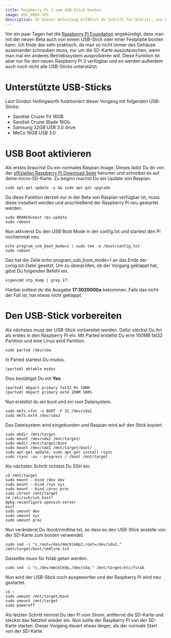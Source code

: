 ```yaml
---
title: Raspberry Pi 3 vom USB-Stick booten
image: DSC_0004.JPG
description: In dieser Anleitung erfährst du Schritt-für-Schritt, wie Du an einem Raspberry Pi 3 von einem USB-Stick oder von einer Fesplatte booten kannst.
---
```


Vor ein paar Tagen hat die [Raspberry Pi Foundation](https://www.raspberrypi.org/blog/pi-3-booting-part-i-usb-mass-storage-boot/) angekündigt, dass man mit der neuen Beta auch von einem USB-Stick oder einer Festplatte booten kann. Ich finde das sehr praktisch, da man so nicht immer das Gehäuse auseinander schrauben muss, nur um die SD-Karte auszutauschen, wenn man mal ein anderes Betriebssystem ausprobieren will. Diese Funktion ist aber nur für den neuen Raspberry Pi 3 verfügbar und es werden außerdem auch noch nicht alle USB-Sticks unterstützt.

# Unterstützte USB-Sticks

Laut Gordon Hollingworth funktioniert dieser Vorgang mit folgenden USB-Sticks:

- Sandisk Cruzer Fit 16GB
- Sandisk Cruzer Blade 16Gb
- Samsung 32GB USB 3.0 drive
- MeCo 16GB USB 3.0

# USB Boot aktivieren

Als erstes brauchst Du ein normales Raspian Image. Dieses lädst Du dir von der [offiziellen Raspberry Pi Download Seite](https://www.raspberrypi.org/downloads/) herunter und schreibst es auf deine micro-SD-Karte. Zu beginn machst Du ein Update von Raspian.

    sudo apt-get update -y && sudo apt-get upgrade

Da diese Funktion derzeit nur in der Beta von Raspian verfügbar ist, muss diese installiert werden und anschließend der Raspberry Pi neu gestartet werden.

    sudo BRANCH=next rpi-update
    sudo reboot

Nun aktivierst Du den USB Boot Mode in der config.txt und startest den Pi nocheinmal neu.

    echo program_usb_boot_mode=1 | sudo tee -a /boot/config.txt
    sudo reboot

Das hat die Zeile echo program\_usb\_boot_mode=1 an das Ende der conig.txt-Datei gesetzt. Um zu überprüfen, ob der Vorgang geklappt hat, gibst Du folgenden Befehl ein.

    vcgencmd otp_dump | grep 17:

Hierbei solltest du die Ausgabe **17:3020000a** bekommen. Falls das nicht der Fall ist, hat etwas nicht geklappt.

# Den USB-Stick vorbereiten

Als nächstes muss der USB-Stick vorbereitet werden. Dafür steckst Du ihn als erstes in den Raspberry Pi ein. Mit Parted erstellst Du eine 100MB fat32 Partition und eine Linux ext4 Partition.

    sudo parted /dev/sda

In Parted startest Du msdos.

    (parted) mktable msdos

Dies bestätigst Du mit **Yes**.

    (parted) mkpart primary fat32 0% 100M
    (parted) mkpart primary ext4 100M 100%


Nun erstellst du ein boot und ein root Dateisystem.

    sudo mkfs.vfat -n BOOT -F 32 /dev/sda1
    sudo mkfs.ext4 /dev/sda2

Das Dateisystem wird eingebunden und Raspian wird auf den Stick kopiert.

    sudo mkdir /mnt/target
    sudo mount /dev/sda2 /mnt/target/
    sudo mkdir /mnt/target/boot
    sudo mount /dev/sda1 /mnt/target/boot/
    sudo apt-get update; sudo apt-get install rsync
    sudo rsync -ax --progress / /boot /mnt/target

Als nächsten Schritt richtest Du SSH ein.

    cd /mnt/target
    sudo mount --bind /dev dev
    sudo mount --bind /sys sys
    sudo mount --bind /proc proc
    sudo chroot /mnt/target
    rm /etc/ssh/ssh_host*
    dpkg-reconfigure openssh-server
    exit
    sudo umount dev
    sudo umount sys
    sudo umount proc

Nun veränderst Du /boot/cmdline.txt, so dass es den USB-Stick anstelle von der SD-Karte zum booten verwendet.

    sudo sed -i "s,root=/dev/mmcblk0p2,root=/dev/sda2," /mnt/target/boot/cmdline.txt

Dasselbe muss für fstab getan werden.

    sudo sed -i "s,/dev/mmcblk0p,/dev/sda," /mnt/target/etc/fstab

Nun wird der USB-Stick noch ausgeworfen und der Raspberry Pi wird neu gestartet.

    cd ~
    sudo umount /mnt/target/boot
    sudo umount /mnt/target
    sudo poweroff

Als letzten Schritt nimmst Du den Pi vom Strom, entfernst die SD-Karte und steckst das Netzteil wieder ein. Nun sollte der Raspberry Pi von der SD-Karte starten. Dieser Vorgang dauert etwas länger, als der normale Start von der SD-Karte.

